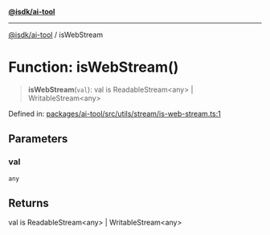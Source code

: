 [**@isdk/ai-tool**](../README.md)

***

[@isdk/ai-tool](../globals.md) / isWebStream

# Function: isWebStream()

> **isWebStream**(`val`): val is ReadableStream\<any\> \| WritableStream\<any\>

Defined in: [packages/ai-tool/src/utils/stream/is-web-stream.ts:1](https://github.com/isdk/ai-tool.js/blob/6a89194ac34437a1bc58f7ec590cd22976939ca6/src/utils/stream/is-web-stream.ts#L1)

## Parameters

### val

`any`

## Returns

val is ReadableStream\<any\> \| WritableStream\<any\>
